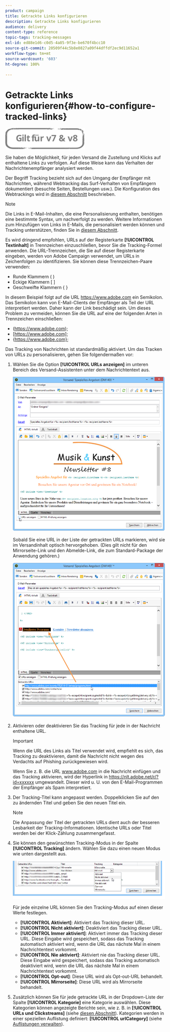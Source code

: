 ```yaml
---
product: campaign
title: Getrackte Links konfigurieren
description: Getrackte Links konfigurieren
audience: delivery
content-type: reference
topic-tags: tracking-messages
exl-id: ed88e1d6-c0d5-4a85-9f3e-be670f4bcc10
source-git-commit: 20509f44c5b8e0827a09f44dffdf2ec9d11652a1
workflow-type: tm+mt
source-wordcount: '603'
ht-degree: 100%

---
```


# Getrackte Links konfigurieren{#how-to-configure-tracked-links}

![](../../assets/common.svg)

Sie haben die Möglichkeit, für jeden Versand die Zustellung und Klicks auf enthaltene Links zu verfolgen. Auf diese Weise kann das Verhalten der Nachrichtenempfänger analysiert werden.

Der Begriff Tracking bezieht sich auf den Umgang der Empfänger mit Nachrichten, während Webtracking das Surf-Verhalten von Empfängern dokumentiert (besuchte Seiten, Bestellungen usw.). Die Konfiguration des Webtrackings wird in [diesem Abschnitt](../../configuration/using/about-web-tracking.md) beschrieben.

>[!NOTE]
>
>Die Links in E-Mail-Inhalten, die eine Personalisierung enthalten, benötigen eine bestimmte Syntax, um nachverfolgt zu werden. Weitere Informationen zum Hinzufügen von Links in E-Mails, die personalisiert werden können und Tracking unterstützen, finden Sie in [diesem Abschnitt](tracking-personalized-links.md).

Es wird dringend empfohlen, URLs auf der Registerkarte **[!UICONTROL Textinhalt]** in Trennzeichen einzuschließen, bevor Sie die Tracking-Formel anwenden. Die URL-Trennzeichen, die Sie auf dieser Registerkarte eingeben, werden von Adobe Campaign verwendet, um URLs in Zeichenfolgen zu identifizieren. Sie können diese Trennzeichen-Paare verwenden:
* Runde Klammern ( )
* Eckige Klammern [ ]
* Geschweifte Klammern { }

In diesem Beispiel folgt auf die URL https://www.adobe.com ein Semikolon. Das Semikolon kann von E-Mail-Clients der Empfänger als Teil der URL interpretiert werden. Daher kann der Link beschädigt sein. Um dieses Problem zu vermeiden, können Sie die URL auf eine der folgenden Arten in Trennzeichen einschließen:
* (https://www.adobe.com);
* [https://www.adobe.com];
* {https://www.adobe.com};

Das Tracking von Nachrichten ist standardmäßig aktiviert. Um das Tracken von URLs zu personalisieren, gehen Sie folgendermaßen vor:

1. Wählen Sie die Option **[!UICONTROL URLs anzeigen]** im unteren Bereich des Versand-Assistenten unter dem Nachrichtentext aus.

   ![](assets/s_ncs_user_email_del_display_urls.png)

   Sobald Sie eine URL in der Liste der getrackten URLs markieren, wird sie im Versandinhalt optisch hervorgehoben. (Dies gilt nicht für den Mirrorseite-Link und den Abmelde-Link, die zum Standard-Package der Anwendung gehören.)

   ![](assets/s_ncs_user_email_del_show_urls.png)

1. Aktivieren oder deaktivieren Sie das Tracking für jede in der Nachricht enthaltene URL.

   >[!IMPORTANT]
   >
   >Wenn die URL des Links als Titel verwendet wird, empfiehlt es sich, das Tracking zu deaktivieren, damit die Nachricht nicht wegen des Verdachts auf Phishing zurückgewiesen wird.
   >
   >Wenn Sie z. B. die URL www.adobe.com in die Nachricht einfügen und das Tracking aktivieren, wird der Hyperlink in https://nlt.adobe.net/r/?id=xxxxxx umgewandelt. Dieser wird u. U. von den E-Mail-Programmen der Empfänger als Spam interpretiert.

1. Der Tracking-Titel kann angepasst werden. Doppelklicken Sie auf den zu ändernden Titel und geben Sie den neuen Titel ein.

   >[!NOTE]
   >
   >Die Anpassung der Titel der getrackten URLs dient auch der besseren Lesbarkeit der Tracking-Informationen. Identische URLs oder Titel werden bei der Klick-Zählung zusammengefasst.

1. Sie können den gewünschten Tracking-Modus in der Spalte **[!UICONTROL Tracking]** ändern. Wählen Sie dazu einen neuen Modus wie unten dargestellt aus.

   ![](assets/s_ncs_user_select_tracking_mode.png)

   Für jede einzelne URL können Sie den Tracking-Modus auf einen dieser Werte festlegen.

   * **[!UICONTROL Aktiviert]**: Aktiviert das Tracking dieser URL.
   * **[!UICONTROL Nicht aktiviert]**: Deaktiviert das Tracking dieser URL.
   * **[!UICONTROL Immer aktiviert]**: Aktiviert immer das Tracking dieser URL. Diese Eingabe wird gespeichert, sodass das Tracking automatisch aktiviert wird, wenn die URL das nächste Mal in einem Nachrichtentext vorkommt.
   * **[!UICONTROL Nie aktiviert]**: Aktiviert nie das Tracking dieser URL. Diese Eingabe wird gespeichert, sodass das Tracking automatisch deaktiviert wird, wenn die URL das nächste Mal in einem Nachrichtentext vorkommt.
   * **[!UICONTROL Opt-out]**: Diese URL wird als Opt-out-URL behandelt.
   * **[!UICONTROL Mirrorseite]**: Diese URL wird als Mirrorseite behandelt.

1. Zusätzlich können Sie für jede getrackte URL in der Dropdown-Liste der Spalte **[!UICONTROL Kategorie]** eine Kategorie auswählen. Diese Kategorien können angezeigte Berichte sein, wie z. B. in **[!UICONTROL URLs und Clickstreams]** (siehe [diesen Abschnitt](../../reporting/using/reports-on-deliveries.md#urls-and-click-streams)). Kategorien werden in einer speziellen Auflistung definiert: **[!UICONTROL urlCategory]** (siehe [Auflistungen verwalten](../../platform/using/managing-enumerations.md)).
